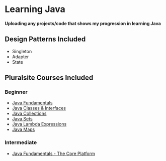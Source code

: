 # Learning Java
#### Uploading any projects/code that shows my progression in learning Java

## Design Patterns Included
- Singleton
- Adapter
- State 

## Pluralsite Courses Included

### Beginner 
- [Java Fundamentals](https://app.pluralsight.com/library/courses/getting-started-programming-java/table-of-contents)
- [Java Classes & Interfaces](https://app.pluralsight.com/library/courses/working-classes-interfaces-java/table-of-contents)
- [Java Collections](https://app.pluralsight.com/library/courses/java-collections-fundamentals/table-of-contents)
- [Java Sets](https://app.pluralsight.com/interactive-courses/detail/769e442d-0c13-414c-b244-7874dde8b99b)
- [Java Lambda Expressions](https://app.pluralsight.com/interactive-courses/detail/2725377c-611e-4e14-a81f-1be8cdaf4151)
- [Java Maps](https://app.pluralsight.com/interactive-courses/detail/4841e9b2-d3bf-4441-b8db-7b0b99d7bc33)

### Intermediate 
- [Java Fundamentals - The Core Platform](https://app.pluralsight.com/library/courses/cf2f01f8-42f4-432e-ba53-cef34b719983/table-of-contents)